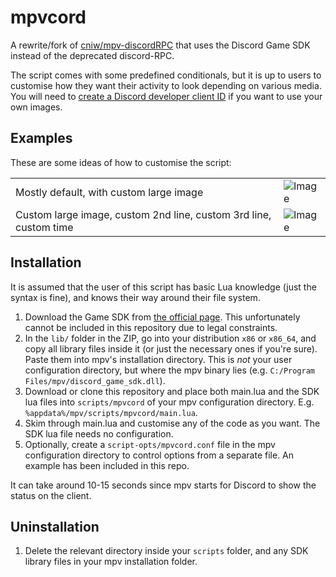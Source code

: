 # mpvcord

A rewrite/fork of [cniw/mpv-discordRPC](https://github.com/cniw/mpv-discordRPC) that uses the Discord Game SDK instead of the deprecated discord-RPC.

The script comes with some predefined conditionals, but it is up to users to customise how they want their activity to look depending on various media. You will need to [create a Discord developer client ID](https://discord.com/developers/) if you want to use your own images.

## Examples

These are some ideas of how to customise the script:

| | |
| ----------- | ----------- |
| Mostly default, with custom large image | ![Image](https://i.imgur.com/51PwuGe.png) |
| Custom large image, custom 2nd line, custom 3rd line, custom time | ![Image](https://i.imgur.com/KW7e9YP.png) |

## Installation

It is assumed that the user of this script has basic Lua knowledge (just the syntax is fine), and knows their way around their file system.

1. Download the Game SDK from [the official page](https://discord.com/developers/docs/game-sdk/sdk-starter-guide). This unfortunately cannot be included in this repository due to legal constraints.
2. In the `lib/` folder in the ZIP, go into your distribution `x86` or `x86_64`, and copy all library files inside it (or just the necessary ones if you're sure). Paste them into mpv's installation directory. This is *not* your user configuration directory, but where the mpv binary lies (e.g. `C:/Program Files/mpv/discord_game_sdk.dll`).
3. Download or clone this repository and place both main.lua and the SDK lua files into `scripts/mpvcord` of your mpv configuration directory. E.g. `%appdata%/mpv/scripts/mpvcord/main.lua`.
4. Skim through main.lua and customise any of the code as you want. The SDK lua file needs no configuration.
5. Optionally, create a `script-opts/mpvcord.conf` file in the mpv configuration directory to control options from a separate file. An example has been included in this repo.

It can take around 10-15 seconds since mpv starts for Discord to show the status on the client.

## Uninstallation

1. Delete the relevant directory inside your `scripts` folder, and any SDK library files in your mpv installation folder.
